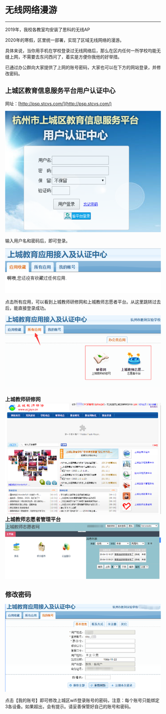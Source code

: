 # 无线网络漫游

---

2019年，我校各教室均安装了思科的无线AP

2020年的寒假，区里统一部署，实现了区域无线网络的漫游。

具体来说，当你用手机在学校登录过无线网络后，那么在区内任何一所学校均能无缝上网，不需要去东问西问了，着实是方便你我他的好举措。

已通过办公群向大家提供了上网的账号密码，大家也可以在下方的网站登录，并修改密码。

## 上城区教育信息服务平台用户认证中心

网址：[http://psp.stcvs.com/](http://psp.stcvs.com/)

![](/assets/wifi1.png)

输入用户名和密码后，即可登录。

![](/assets/wifi2.png)

点击所有应用，可以看到上城教师研修网和上城教师志愿者平台。从这里跳转过去后，能直接登录成功。

![](/assets/wifi3.png)

### 上城教师研修网![](/assets/wifi4.png)上城教师志愿者管理平台![](/assets/sifi.png)

## 修改密码

![](/assets/wifia.png)

点击【我的账号】即可修改上城区wifi登录账号的密码，注意：每个账号只能绑定3各设备。如果超出，会有提示。请妥善保管好自己的账号和密码。

